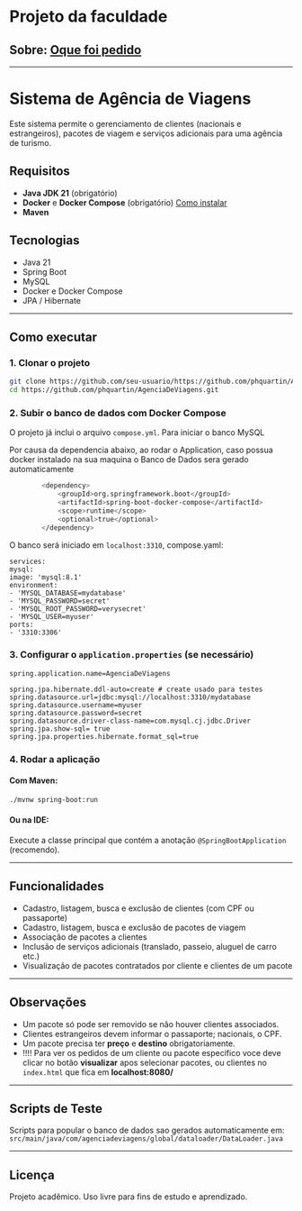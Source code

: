 # Projeto da faculdade

## Sobre: [Oque foi pedido](docs/SOBRE.md)

---------------------------

# Sistema de Agência de Viagens

Este sistema permite o gerenciamento de clientes (nacionais e estrangeiros), pacotes de viagem e serviços adicionais para uma agência de turismo.

## Requisitos

- **Java JDK 21** (obrigatório)
- **Docker** e **Docker Compose** (obrigatório) [Como instalar](https://www.youtube.com/watch?v=Lgh8JgcYFwM)
- **Maven**

## Tecnologias

- Java 21
- Spring Boot
- MySQL
- Docker e Docker Compose
- JPA / Hibernate

---

## Como executar

### 1. Clonar o projeto

```bash
git clone https://github.com/seu-usuario/https://github.com/phquartin/AgenciaDeViagens.git
cd https://github.com/phquartin/AgenciaDeViagens.git
```

### 2. Subir o banco de dados com Docker Compose

O projeto já inclui o arquivo `compose.yml`. Para iniciar o banco MySQL

Por causa da dependencia abaixo, ao rodar o Application, caso possua docker instalado na sua maquina o Banco de Dados sera gerado automaticamente
```bash
        <dependency>
            <groupId>org.springframework.boot</groupId>
            <artifactId>spring-boot-docker-compose</artifactId>
            <scope>runtime</scope>
            <optional>true</optional>
        </dependency>
```

O banco será iniciado em `localhost:3310`, compose.yaml:
````
services:
mysql:
image: 'mysql:8.1'
environment:
- 'MYSQL_DATABASE=mydatabase'
- 'MYSQL_PASSWORD=secret'
- 'MYSQL_ROOT_PASSWORD=verysecret'
- 'MYSQL_USER=myuser'
ports:
- '3310:3306'
````

### 3. Configurar o `application.properties` (se necessário)

```properties
spring.application.name=AgenciaDeViagens

spring.jpa.hibernate.ddl-auto=create # create usado para testes
spring.datasource.url=jdbc:mysql://localhost:3310/mydatabase
spring.datasource.username=myuser
spring.datasource.password=secret
spring.datasource.driver-class-name=com.mysql.cj.jdbc.Driver
spring.jpa.show-sql= true
spring.jpa.properties.hibernate.format_sql=true
```

### 4. Rodar a aplicação

#### Com Maven:

```bash
./mvnw spring-boot:run
```

#### Ou na IDE:

Execute a classe principal que contém a anotação `@SpringBootApplication` (recomendo).

---

## Funcionalidades

- Cadastro, listagem, busca e exclusão de clientes (com CPF ou passaporte)
- Cadastro, listagem, busca e exclusão de pacotes de viagem
- Associação de pacotes a clientes
- Inclusão de serviços adicionais (translado, passeio, aluguel de carro etc.)
- Visualização de pacotes contratados por cliente e clientes de um pacote

---

## Observações

- Um pacote só pode ser removido se não houver clientes associados.
- Clientes estrangeiros devem informar o passaporte; nacionais, o CPF.
- Um pacote precisa ter **preço** e **destino** obrigatoriamente.
- !!!! Para ver os pedidos de um cliente ou pacote especifico voce deve clicar no botão **visualizar** apos selecionar pacotes, ou clientes no `index.html` que fica em **localhost:8080/**

---

## Scripts de Teste

Scripts para popular o banco de dados sao gerados automaticamente em: `src/main/java/com/agenciadeviagens/global/dataloader/DataLoader.java`

---

## Licença

Projeto acadêmico. Uso livre para fins de estudo e aprendizado.